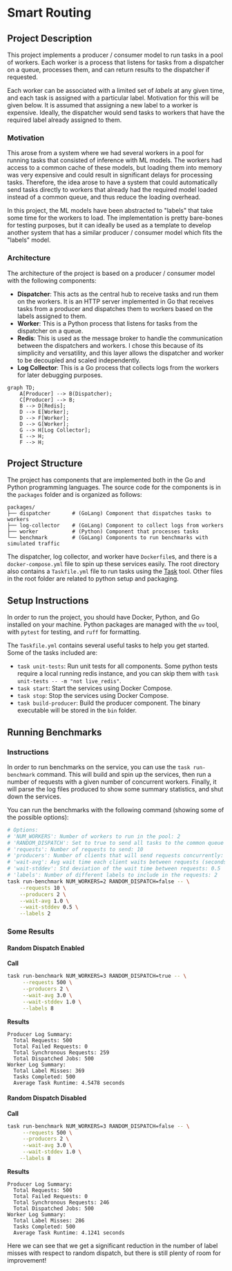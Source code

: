 # Smart Routing

## Project Description
This project implements a producer / consumer model to run tasks in a pool of workers. Each worker is a process that listens for tasks from a dispatcher on a queue, processes them, and can return results to the dispatcher if requested.

Each worker can be associated with a limited set of *labels* at any given time, and each task is assigned with a particular label. Motivation for this will be given below. It is assumed that assigning a new label to a worker is expensive. Ideally, the dispatcher would send tasks to workers that have the required label already assigned to them.

### Motivation
This arose from a system where we had several workers in a pool for running tasks that consisted of inference with ML models. The workers had access to a common cache of these models, but loading them into memory was very expensive and could result in significant delays for processing tasks. Therefore, the idea arose to have a system that could automatically send tasks directly to workers that already had the required model loaded instead of a common queue, and thus reduce the loading overhead.

In this project, the ML models have been abstracted to "labels" that take some time for the workers to load. The implementation is pretty bare-bones for testing purposes, but it can ideally be used as a template to develop another system that has a similar producer / consumer model which fits the "labels" model.

### Architecture
The architecture of the project is based on a producer / consumer model with the following components:
- **Dispatcher**: This acts as the central hub to receive tasks and run them on the workers. It is an HTTP server implemented in Go that receives tasks from a producer and dispatches them to workers based on the labels assigned to them.
- **Worker**: This is a Python process that listens for tasks from the dispatcher on a queue.
- **Redis**: This is used as the message broker to handle the communication between the dispatchers and workers. I chose this because of its simplicity and versatility, and this layer allows the dispatcher and worker to be decoupled and scaled independently.
- **Log Collector**: This is a Go process that collects logs from the workers for later debugging purposes.

```mermaid
graph TD;
    A[Producer] --> B(Dispatcher);
    C[Producer] --> B;
    B --> D[Redis];
    D --> E[Worker];
    D --> F[Worker];
    D --> G[Worker];
    G --> H[Log Collector];
    E --> H;
    F --> H;
```

## Project Structure
The project has components that are implemented both in the Go and Python programming languages. The source code for the components is in the `packages` folder and is organized as follows:
```
packages/
├── dispatcher       # (GoLang) Component that dispatches tasks to workers
├── log-collector    # (GoLang) Component to collect logs from workers
├── worker           # (Python) Component that processes tasks
└── benchmark        # (GoLang) Components to run benchmarks with simulated traffic
```
The dispatcher, log collector, and worker have `Dockerfile`s, and there is a `docker-compose.yml` file to spin up these services easily. The root directory also contains a `Taskfile.yml` file to run tasks using the [Task](https://taskfile.dev/) tool. Other files in the root folder are related to python setup and packaging.

## Setup Instructions

In order to run the project, you should have Docker, Python, and Go installed on your machine. Python packages are managed with the `uv` tool, with `pytest` for testing, and `ruff` for formatting.

The `Taskfile.yml` contains several useful tasks to help you get started. Some of the tasks included are:
- `task unit-tests`: Run unit tests for all components. Some python tests require a local running redis instance, and you can skip them with `task unit-tests -- -m "not live_redis"`.
- `task start`: Start the services using Docker Compose.
- `task stop`: Stop the services using Docker Compose.
- `task build-producer`: Build the producer component. The binary executable will be stored in the `bin` folder.

## Running Benchmarks

### Instructions
In order to run benchmarks on the service, you can use the `task run-benchmark` command. This will build and spin up the services, then run a number of requests with a given number of concurrent workers. Finally, it will parse the log files produced to show some summary statistics, and shut down the services.

You can run the benchmarks with the following command (showing some of the possible options):
```bash
# Options:
# 'NUM_WORKERS': Number of workers to run in the pool: 2
# 'RANDOM_DISPATCH': Set to true to send all tasks to the common queue
# 'requests': Number of requests to send: 10
# 'producers': Number of clients that will send requests concurrently: 2
# 'wait-avg': Avg wait time each client waits between requests (seconds): 1.0
# 'wait-stddev': Std deviation of the wait time between requests: 0.5
# 'labels': Number of different labels to include in the requests: 2
task run-benchmark NUM_WORKERS=2 RANDOM_DISPATCH=false -- \
    --requests 10 \
    --producers 2 \
    --wait-avg 1.0 \
    --wait-stddev 0.5 \
    --labels 2
```

### Some Results

#### Random Dispatch Enabled

**Call**
```bash
task run-benchmark NUM_WORKERS=3 RANDOM_DISPATCH=true -- \
     --requests 500 \
     --producers 2 \
     --wait-avg 3.0 \
     --wait-stddev 1.0 \
     --labels 8
``` 
**Results**
```
Producer Log Summary:
  Total Requests: 500
  Total Failed Requests: 0
  Total Synchronous Requests: 259
  Total Dispatched Jobs: 500
Worker Log Summary:
  Total Label Misses: 369
  Tasks Completed: 500
  Average Task Runtime: 4.5478 seconds
```

#### Random Dispatch Disabled

**Call**
```bash
task run-benchmark NUM_WORKERS=3 RANDOM_DISPATCH=false -- \
     --requests 500 \
     --producers 2 \
     --wait-avg 3.0 \
     --wait-stddev 1.0 \
    --labels 8
```

**Results**
```
Producer Log Summary:
  Total Requests: 500
  Total Failed Requests: 0
  Total Synchronous Requests: 246
  Total Dispatched Jobs: 500
Worker Log Summary:
  Total Label Misses: 286
  Tasks Completed: 500
  Average Task Runtime: 4.1241 seconds
```

Here we can see that we get a significant reduction in the number of label misses with respect to random dispatch, but there is still plenty of room for improvement!
